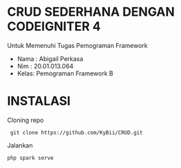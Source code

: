 # CRUD SEDERHANA DENGAN CODEIGNITER 4

<p>Untuk Memenuhi Tugas Pemograman Framework</p>
<ul>
  <li>Nama : Abigail Perkasa</li>
  <li>Nim  : 20.01.013.064</li>
  <li>Kelas: Pemograman Framework B</li>
</ul>

# INSTALASI
 
 Cloning repo
 ```
  git clone https://github.com/KyBii/CRUD.git
 ```
 
 Jalankan
 ```
 php spark serve
 ```
